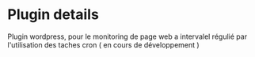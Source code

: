 # Plugin details

Plugin wordpress, pour le monitoring de page web a intervalel régulié par l'utilisation des taches cron ( en cours de développement ) 
